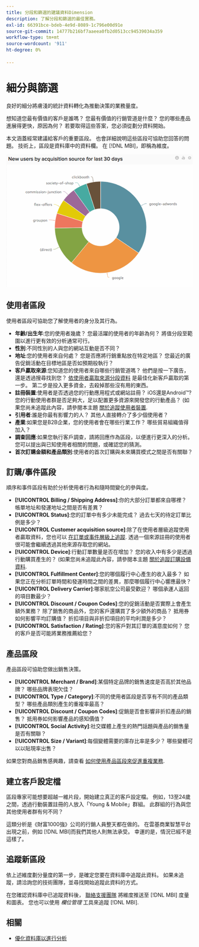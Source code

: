 ```yaml
---
title: 分段和篩選的建議資料Dimension
description: 了解分段和篩選的最佳實務。
exl-id: 66391bce-bdeb-4e9d-8089-1c796e00d91e
source-git-commit: 14777b216bf7aaeea0fb2d0513cc94539034a359
workflow-type: tm+mt
source-wordcount: '911'
ht-degree: 0%

---
```


# 細分與篩選

良好的細分將膚淺的統計資料轉化為推動決策的業務量度。

想知道您最有價值的客戶是誰嗎？ 您最有價值的行銷管道是什麼？ 您的哪些產品進展得更快，原因為何？ 若要取得這些答案，您必須從劃分資料開始。

本文涵蓋經常建議給客戶的重要區段。 也會詳細說明這些區段可協助您回答的問題。 技術上，區段是資料庫中的資料欄。 在 [!DNL MBI]，即稱為維度。

![](../../mbi/assets/mbi-critical-segments.png)


## 使用者區段

使用者區段可協助您了解使用者的身分及其行為。

* **年齡/出生年**:您的使用者幾歲？ 您最活躍的使用者的年齡為何？ 將值分段至範圍以進行更有效的分析通常可行。
* **性別**:不同性別的人與您的網站互動是否不同？
* **地址**:您的使用者來自何處？ 您是否應將行銷重點放在特定地區？ 您最近的廣告促銷活動在目標地區是否如預期般執行？
* **客戶贏取來源**\:您知道您的使用者來自哪些行銷管道嗎？ 他們是按一下廣告，還是透過搜尋找到您？ [依使用者贏取來源分段資料](../data-analyst/analysis/google-track-user-acq.md) 是最佳化新客戶贏取的第一步。 第二步是投入更多資金，去殺掉那些沒有用的東西。
* **註冊裝置**:使用者是否透過您的行動應用程式或網站註冊？ iOS還是Android™? 您的行動使用者群是否足夠大，足以配置更多資源來開發您的行動產品？ (如果您尚未追蹤此內容，請參閱本主題 [關於追蹤使用者裝置](../data-analyst/analysis/track-usr-dev-browser.md).
* **引用者**:誰是你最有影響力的人？ 其他人直接轉介了多少個使用者？
* **產業**:如果您是B2B企業，您的使用者會在哪些行業工作？ 哪些貿易組織值得加入？
* **調查回應**:如果您執行客戶調查，請將回應作為區段，以便進行更深入的分析。 您可以提出與已知使用者相關的問題，或確認您的猜測。
* **首次訂購金額和產品類別**:使用者的首次訂購與未來購買模式之間是否有關聯？

## 訂購/事件區段

順序和事件區段有助於分析使用者行為和隨時間變化的參與度。

* **[!UICONTROL Billing / Shipping Address]**:你的大部分訂單都來自哪裡？ 帳單地址和發運地址之間是否有差異？
* **[!UICONTROL Status]**:您的訂單中有多少未能完成？ 過去七天的待定訂單比例是多少？
* **[!UICONTROL Customer acquisition source]**:除了在使用者層級追蹤使用者贏取資料，您也可以 [在訂單或事件層級上追蹤](../data-analyst/analysis/google-track-user-acq.md). 透過一個來源註冊的使用者很可能會繼續透過其他來源存取您的網站。
* **[!UICONTROL Device]**:行動訂單數量是否在增加？ 您的收入中有多少是透過行動購買產生的？ (如果您尚未追蹤此內容，請參閱本主題 [關於追蹤訂購設備資料](../data-analyst/analysis/track-usr-dev-browser.md).
* **[!UICONTROL Fulfillment Center]**:您的哪個履行中心產生的收入最多？ 如果您正在分析訂單時間和發運時間之間的差異，那麼哪個履行中心響應最快？
* **[!UICONTROL Delivery Carrier]**:哪家航空公司最受歡迎？ 哪個承運人返回的項目數最少？
* **[!UICONTROL Discount / Coupon Codes]**:您的促銷活動是否實際上會產生額外業務？ 除了銷售的商品外，您的客戶還購買了多少額外的商品？ 抵用券如何影響平均訂購值？ 折扣項目與非折扣項目的平均利潤是多少？
* **[!UICONTROL Satisfaction / Rating]**:您的客戶對其訂單的滿意度如何？ 您的客戶是否可能將業務推薦給您？

## 產品區段

產品區段可協助您做出銷售決策。

* **[!UICONTROL Merchant / Brand]**:某個特定品牌的銷售速度是否高於其他品牌？ 哪些品牌表現欠佳？
* **[!UICONTROL Type / Category]**:不同的使用者區段是否享有不同的產品類型？ 哪些產品類別產生的重複率最高？
* **[!UICONTROL Discount / Coupon Codes]**:促銷是否會影響非折扣產品的銷售？ 抵用券如何影響產品的感知價值？
* **[!UICONTROL Social Activity]**:社交媒體上產生的熱門話題與產品的銷售量是否有關聯？
* **[!UICONTROL Size / Variant]**:每個變體需要的庫存比率是多少？ 哪些變體可以以貼現率出售？

如果您對商品銷售感興趣，請查看 [如何使用產品區段來促進重複業務](../data-analyst/analysis/most-value-source-channel.md).

## 建立客戶設定檔

區段專家可能想要超越一維片段，開始建立真正的客戶設定檔。 例如，13至24歲之間，透過行動裝置註冊的人放入「Young &amp; Mobile」群組。 此群組的行為與您其他使用者群有何不同？

這類分析是《財富1000強》公司的行銷人員整天都在做的。 在雲基商業智慧平台出現之前，例如 [!DNL MBI]而我們其他人則無法承受。 幸運的是，情況已經不是這樣了。

## 追蹤新區段

依上述維度劃分量度的第一步，是確定您要在資料庫中追蹤此資料。 如果未追蹤，請洽詢您的技術團隊，並尋找開始追蹤此資料的方式。

在您確認資料庫中已追蹤資料後， [聯絡支援團隊](https://experienceleague.adobe.com/docs/commerce-knowledge-base/kb/troubleshooting/miscellaneous/mbi-service-policies.html?lang=en) 將維度推送至 [!DNL MBI] 度量和圖表。 您也可以使用 *欄位管理* 工具來追蹤 [!DNL MBI].

## 相關

* [優化資料庫以進行分析](../best-practices/opt-db-analysis.md)
